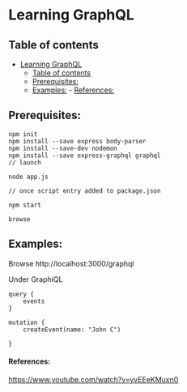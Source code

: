 # Learning GraphQL

## Table of contents
- [Learning GraphQL](#learning-graphql)
    - [Table of contents](#table-of-contents)
    - [Prerequisites:](#prerequisites)
    - [Examples:](#examples)
            - [References:](#references)

<div id='prereq'/>

## Prerequisites:
```console
npm init
npm install --save express body-parser
npm install --save-dev nodemon
npm install --save express-graphql graphql
// launch

node app.js

// once script entry added to package.json

npm start

browse 
```

<div id='examples'/>

## Examples:

Browse http://localhost:3000/graphql

Under GraphiQL 
```console
query {
    events
}

mutation {
    createEvent(name: "John C")

}
```

#### References:
https://www.youtube.com/watch?v=yvEEeKMuxn0
